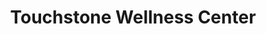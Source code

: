 ---
title: "Touchstone Wellness Center"
url: /bloomington/touchstone-wellness-center/
shop: massage
---